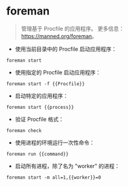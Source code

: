 # foreman

> 管理基于 Procfile 的应用程序。
> 更多信息：<https://manned.org/foreman>。

- 使用当前目录中的 Procfile 启动应用程序：

`foreman start`

- 使用指定的 Procfile 启动应用程序：

`foreman start -f {{Procfile}}`

- 启动特定的应用程序：

`foreman start {{process}}`

- 验证 Procfile 格式：

`foreman check`

- 使用进程的环境运行一次性命令：

`foreman run {{command}}`

- 启动所有进程，除了名为 "worker" 的进程：

`foreman start -m all=1,{{worker}}=0`